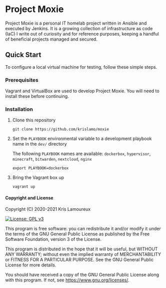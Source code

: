 # Project Moxie

Project Moxie is a personal IT homelab project written in Ansible and executed by Jenkins. It is a growing collection of infrastructure as code (IaC) I write out of curiosity and for reference purposes, keeping a handful of beneficial projects managed and secured.

## Quick Start

To configure a local virtual machine for testing, follow these simple steps.

### Prerequisites

Vagrant and VirtualBox are used to develop Project Moxie. You will need to install these before continuing.

### Installation

1. Clone this repository
   ```
   git clone https://github.com/krislamo/moxie
   ```
2. Set the `PLAYBOOK` environmental variable to a development playbook name in the `dev/` directory

   The following `PLAYBOOK` names are available: `dockerbox`, `hypervisor`, `minecraft`, `bitwarden`, `nextcloud`, `nginx`

   ```
   export PLAYBOOK=dockerbox
   ```
3. Bring the Vagrant box up
   ```
   vagrant up
   ```

#### Copyright and License
Copyright (C) 2020-2021  Kris Lamoureux

[![License: GPL v3](https://img.shields.io/badge/License-GPLv3-blue.svg)](https://www.gnu.org/licenses/gpl-3.0)


This program is free software: you can redistribute it and/or modify it under the terms of the GNU General Public License as published by the Free Software Foundation, version 3 of the License.

This program is distributed in the hope that it will be useful, but WITHOUT ANY WARRANTY; without even the implied warranty of MERCHANTABILITY or FITNESS FOR A PARTICULAR PURPOSE.  See the GNU General Public License for more details.

You should have received a copy of the GNU General Public License along with this program. If not, see <https://www.gnu.org/licenses/>.
